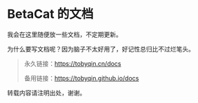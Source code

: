 # BetaCat 的文档

我会在这里随便放一些文档，不定期更新。

为什么要写文档呢？因为脑子不太好用了，好记性总归比不过烂笔头。

> 永久链接：<https://tobyqin.cn/docs>
>
> 备用链接：<https://tobyqin.github.io/docs>

转载内容请注明出处，谢谢。

